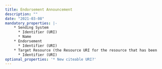 ```yaml
---
title: Endorsement Announcement
description: ""
date: "2021-03-08"
mandatory_properties: |-
    * Sending System
      * Identifier (URI)
      * Name
    * Endorsement
      * Identifier (URI)
    * Target Resource (the Resource URI for the resource that has been endorsed)
      * Identifier (URI)
optional_properties: '* New citeable URI?'
---
```


